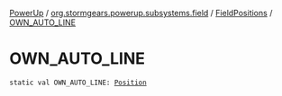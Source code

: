[PowerUp](../../index.md) / [org.stormgears.powerup.subsystems.field](../index.md) / [FieldPositions](index.md) / [OWN_AUTO_LINE](./-o-w-n_-a-u-t-o_-l-i-n-e.md)

# OWN_AUTO_LINE

`static val OWN_AUTO_LINE: `[`Position`](../../org.stormgears.powerup.subsystems.navigator/-position/index.md)